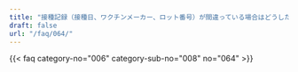 ```yaml
---
title: "接種記録（接種日、ワクチンメーカー、ロット番号）が間違っている場合はどうしたら良いですか。"
draft: false
url: "/faq/064/"
---
```


{{< faq category-no="006" category-sub-no="008" no="064" >}}
